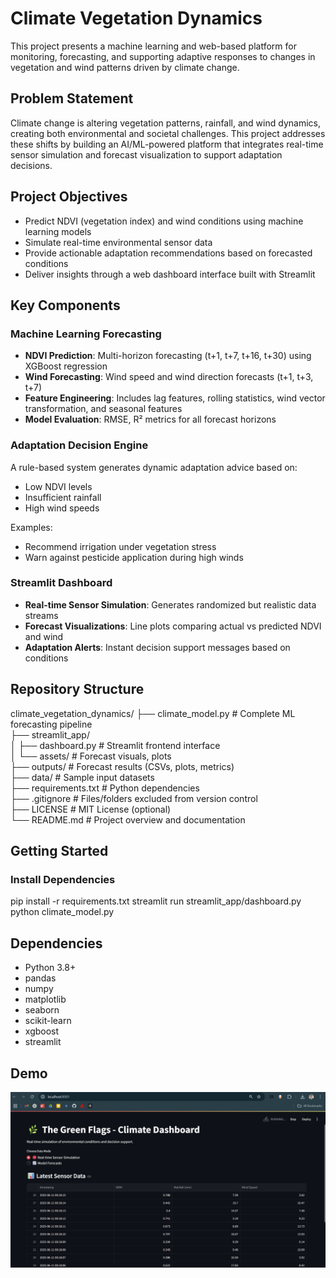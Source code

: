 # Climate Vegetation Dynamics

This project presents a machine learning and web-based platform for monitoring, forecasting, and supporting adaptive responses to changes in vegetation and wind patterns driven by climate change.

## Problem Statement

Climate change is altering vegetation patterns, rainfall, and wind dynamics, creating both environmental and societal challenges. This project addresses these shifts by building an AI/ML-powered platform that integrates real-time sensor simulation and forecast visualization to support adaptation decisions.

## Project Objectives

- Predict NDVI (vegetation index) and wind conditions using machine learning models
- Simulate real-time environmental sensor data
- Provide actionable adaptation recommendations based on forecasted conditions
- Deliver insights through a web dashboard interface built with Streamlit

## Key Components

### Machine Learning Forecasting

- **NDVI Prediction**: Multi-horizon forecasting (t+1, t+7, t+16, t+30) using XGBoost regression
- **Wind Forecasting**: Wind speed and wind direction forecasts (t+1, t+3, t+7)
- **Feature Engineering**: Includes lag features, rolling statistics, wind vector transformation, and seasonal features
- **Model Evaluation**: RMSE, R² metrics for all forecast horizons

### Adaptation Decision Engine

A rule-based system generates dynamic adaptation advice based on:
- Low NDVI levels
- Insufficient rainfall
- High wind speeds

Examples:
- Recommend irrigation under vegetation stress
- Warn against pesticide application during high winds

### Streamlit Dashboard

- **Real-time Sensor Simulation**: Generates randomized but realistic data streams
- **Forecast Visualizations**: Line plots comparing actual vs predicted NDVI and wind
- **Adaptation Alerts**: Instant decision support messages based on conditions


## Repository Structure

climate_vegetation_dynamics/
├── climate_model.py              # Complete ML forecasting pipeline  
├── streamlit_app/  
│   ├── dashboard.py              # Streamlit frontend interface  
│   └── assets/                   # Forecast visuals, plots  
├── outputs/                      # Forecast results (CSVs, plots, metrics)  
├── data/                         # Sample input datasets  
├── requirements.txt              # Python dependencies  
├── .gitignore                    # Files/folders excluded from version control  
├── LICENSE                       # MIT License (optional)  
└── README.md                     # Project overview and documentation


## Getting Started

### Install Dependencies

pip install -r requirements.txt
streamlit run streamlit_app/dashboard.py
python climate_model.py

## Dependencies

- Python 3.8+
- pandas
- numpy
- matplotlib
- seaborn
- scikit-learn
- xgboost
- streamlit


## Demo

![Dashboard Preview](dashboard_preview.png)
